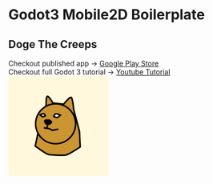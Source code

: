 # Godot3 Mobile2D Boilerplate

## Doge The Creeps
Checkout published app -> <a href="https://play.google.com/store/apps/details?id=com.mossgreenman.dogeTheCreeps" target="_blank">Google Play Store</a>
<br/>
Checkout full Godot 3 tutorial -> <a href="" target="_blank">Youtube Tutorial</a>
<br/>
<img style="width:200px;height:200px" src="/project/game/logo/logo.png">
